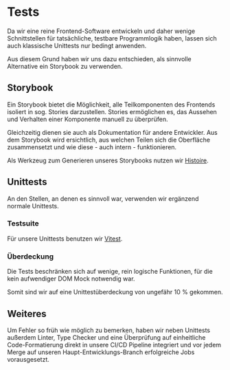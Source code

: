# Tests

Da wir eine reine Frontend-Software entwickeln und daher wenige Schnittstellen für tatsächliche, testbare Programmlogik haben,
lassen sich auch klassische Unittests nur bedingt anwenden.

Aus diesem Grund haben wir uns dazu entschieden, als sinnvolle Alternative ein Storybook zu verwenden.

## Storybook

Ein Storybook bietet die Möglichkeit, alle Teilkomponenten des Frontends isoliert in sog. Stories darzustellen.
Stories ermöglichen es, das Aussehen und Verhalten einer Komponente manuell zu überprüfen.

Gleichzeitig dienen sie auch als Dokumentation für andere Entwickler.
Aus dem Storybook wird ersichtlich, aus welchen Teilen sich die Oberfläche zusammensetzt und wie diese - auch intern - funktionieren.

Als Werkzeug zum Generieren unseres Storybooks nutzen wir [Histoire](https://histoire.dev/).

## Unittests

An den Stellen, an denen es sinnvoll war, verwenden wir ergänzend
normale Unittests.

### Testsuite

Für unsere Unittests benutzen wir [Vitest](https://vitest.dev/).

### Überdeckung

Die Tests beschränken sich auf wenige, rein logische Funktionen,
für die kein aufwendiger DOM Mock notwendig war.

Somit sind wir auf eine Unittestüberdeckung von ungefähr 10 % gekommen.

## Weiteres

Um Fehler so früh wie möglich zu bemerken,
haben wir neben Unittests außerdem
Linter, Type Checker und eine Überprüfung auf einheitliche Code-Formatierung
direkt in unsere CI/CD Pipeline integriert und vor jedem Merge auf
unseren Haupt-Entwicklungs-Branch erfolgreiche Jobs vorausgesetzt.
